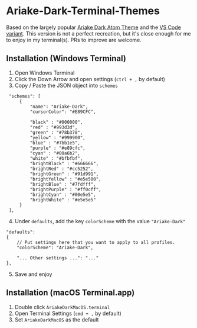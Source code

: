 # Ariake-Dark-Terminal-Themes

Based on the largely popular [Ariake Dark Atom Theme](https://github.com/pathtrk/ariake-dark-syntax) and the [VS Code variant](https://github.com/a-wart/ariake-dark).  This version is not a perfect recreation, but it's close enough for me to enjoy in my terminal(s).  PRs to improve are welcome.

## Installation (Windows Terminal)

1. Open Windows Terminal
2. Click the Down Arrow and open settings (`ctrl + ,` by default)
3. Copy / Paste the JSON object into `schemes`

```
 "schemes": [
     {
         "name": "Ariake-Dark",
         "cursorColor": "#E89CFC",

         "black" : "#000000",
         "red" : "#993d3d",
         "green" : "#78b378",
         "yellow" : "#999900",
         "blue" : "#7bb1e5",
         "purple" : "#e89cfc",
         "cyan" : "#00a6b2",
         "white" : "#bfbfbf",
         "brightBlack" : "#666666",
         "brightRed" : "#cc5252",
         "brightGreen" : "#91d991",
         "brightYellow" : "#e5e500",
         "brightBlue" : "#7fdfff",
         "brightPurple" : "#ff0cff",
         "brightCyan" : "#00e5e5",
         "brightWhite" : "#e5e5e5"
     }
 ],
```

4. Under `defaults`, add the key `colorScheme` with the value `"Ariake-Dark"`

```
"defaults":
{
    // Put settings here that you want to apply to all profiles.
    "colorScheme": "Ariake-Dark",
    
    "... Other settings ...": "..."
},
```

5. Save and enjoy

## Installation (macOS Terminal.app)

1. Double click `AriakeDarkMacOS.terminal`
2. Open Terminal Settings (`cmd + ,` by default)
3. Set `AriakeDarkMacOS` as the default

